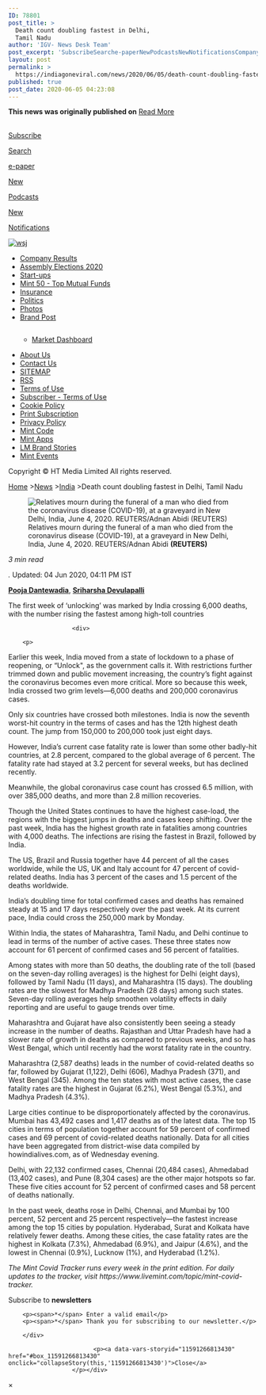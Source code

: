 ```yaml
---
ID: 78801
post_title: >
  Death count doubling fastest in Delhi,
  Tamil Nadu
author: 'IGV- News Desk Team'
post_excerpt: 'SubscribeSearche-paperNewPodcastsNewNotificationsCompany ResultsAssembly Elections 2020Start-upsMint 50 - Top Mutual FundsInsurancePoliticsPhotosBrand PostMarket DashboardAbout UsContact UsSITEMAPRSSTerms of UseSubscriber - Terms of UseCookie PolicyPrint SubscriptionPrivacy PolicyMint CodeMint AppsLM Brand StoriesMint EventsCopyright © HT Media Limited All rights reserved. Home &gt;News &gt;India &gt;Death count doubling fastest in Delhi, Tamil Nadu Relatives mourn during the funeral of a man who died&hellip;'
layout: post
permalink: >
  https://indiagoneviral.com/news/2020/06/05/death-count-doubling-fastest-in-delhi-tamil-nadu/78801/india-gone-viral/
published: true
post_date: 2020-06-05 04:23:08
---
```

<b>This news was originally published on</b> <a href="https://www.livemint.com/news/india/death-count-doubling-fastest-in-delhi-tamil-nadu-11591266813430.html" class="button purchase" rel="nofollow noopener noreferrer" target="_blank">Read More</a> <br/><br/><div>



<nav id="Sidenav"><a href="javascript:void(0)" onclick="closeNav()"></a>
<a href="https://accounts.hindustantimes.com/lm/userplan?login=f" id="subsLink" onclick="webengage.track('Click',  {'buttonName': 'Hamburger_Subscribe'});"><p>Subscribe</p></a><a href="http://www.livemint.com/msitesearch"><p>Search</p></a><a href="http://epaper.livemint.com" target="_blank" rel="noopener noreferrer"><p>e-paper</p><span>New</span></a><a href="https://www.livemint.com/podcasts"><p>Podcasts</p><span>New</span></a><a href="http://www.livemint.com/notifications"><p>Notifications</p></a><a href="http://www.livemint.com/wsj"><img alt="wsj" src="http://www.livemint.com/images/wsj.svg"></img></a><ul><li id="sectionp_companies_company-results"><a href="http://www.livemint.com/companies/company-results">Company Results</a></li><li id="sectionp_elections_assembly-elections"><a href="http://www.livemint.com/elections/assembly-elections">Assembly Elections 2020</a></li><li id="sectionp_companies_start-ups"><a href="http://www.livemint.com/companies/start-ups">Start-ups</a></li><li id="sectionp_topic_mint-50-top-mutual-funds"><a href="http://www.livemint.com/topic/mint-50-top-mutual-funds">Mint 50 - Top Mutual Funds</a></li><li id="sectionp_insurance"><a href="http://www.livemint.com/insurance">Insurance</a></li><li id="sectionp_politics"><a href="http://www.livemint.com/politics">Politics</a></li><li id="sectionp_photos"><a href="http://www.livemint.com/photos">Photos</a></li><li id="sectionp_brand-post"><a href="http://www.livemint.com/brand-post">Brand Post</a><p><img alt="" src="http://www.livemint.com/images/nav-arrow.svg"></img></p><ul><li id="sectionsub_brand post_market dashboard"><a href="http://www.livemint.com/market/market-stats">Market Dashboard</a></li></ul></li></ul><ul><li><a href="http://www.livemint.com/Object/141EnEHrj3MSsNLtT8BEaK/aboutus.html">About Us</a></li><li><a href="http://www.livemint.com/Object/Uyx3KLeUKMSYmjl8xO3T3M/contactus.html">Contact Us</a></li><li><a href="http://www.livemint.com/Object/yfY9DbaXROhxhhImL9rG1M/sitemapweb.html">SITEMAP</a></li><li><a href="http://www.livemint.com/Object/6dFbaxSRSDKWk4Rit9Gk3M/rssHome.html">RSS</a></li><li><a href="http://www.livemint.com/Object/E2pEUrWSb5ByMuUfCFHp3M/termsofuse.html">Terms of Use</a></li><li><a href="http://www.livemint.com/static/subscriber-tnc">Subscriber - Terms of Use</a></li><li><a href="http://www.livemint.com/static/cookie-policy">Cookie Policy</a></li><li><a href="https://www.mintreaders.com/login.php" target="_blank" rel="noopener noreferrer">Print Subscription</a></li><li><a href="http://www.livemint.com/Object/483E65M2lsKyJBVJaJtj3M/privacypolicy.html">Privacy Policy</a></li><li><a href="http://www.livemint.com/Object/oY1eoxhTWFNTebOv7Pmg3M/mintcode.html">Mint Code</a></li><li><a href="http://www.livemint.com/apps">Mint Apps</a></li><li><a href="http://www.htbrandstudio.com/platforms/livemint" target="_blank" rel="noopener noreferrer">LM Brand Stories</a></li><li><a href="https://events.livemint.com" target="_blank" rel="noopener noreferrer">Mint Events</a></li></ul><p>Copyright © HT Media Limited All rights reserved.</p></nav><section>

<section><p><a href="/">Home</a> ><a href="http://www.livemint.com/News">News</a> ><a href="http://www.livemint.com/News/India">India</a> >Death count doubling fastest in Delhi, Tamil Nadu</p>        
			   <span data-page="1" data-pageurl="/news/india/death-count-doubling-fastest-in-delhi-tamil-nadu-11591266813430.html"></span>
	    <section data-vars-cardtype="card" data-vars-pos="vertical" data-vars-storyid="11591266813430" data-vars-storytype="story" data-weburl="/news/india/death-count-doubling-fastest-in-delhi-tamil-nadu-11591266813430.html" id="box_11591266813430"><article id="article_11591266813430" onclick="javascript:document.getElementById('box_11591266813430').classList.add('open');"><a onclick="bodyExpand('11591266813430')"><figure data-vars-mediatype="image"><img alt="Relatives mourn during the funeral of a man who died from the coronavirus disease (COVID-19), at a graveyard in New Delhi, India, June 4, 2020. REUTERS/Adnan Abidi (REUTERS)" data-src="https://images.livemint.com/img/2020/06/04/600x338/2020-06-04T094653Z_420789737_RC292H9TRFT0_RTRMADP_3_HEALTH-CORONAVIRUS-INDIA_1591267111289_1591267126014.JPG" src="/images/static/1x1_img.gif" title="Relatives mourn during the funeral of a man who died from the coronavirus disease (COVID-19), at a graveyard in New Delhi, India, June 4, 2020. REUTERS/Adnan Abidi (REUTERS)"></img><figcaption>Relatives mourn during the funeral of a man who died from the coronavirus disease (COVID-19), at a graveyard in New Delhi, India, June 4, 2020. REUTERS/Adnan Abidi <strong>(REUTERS)</strong></figcaption></figure></a>
 
 <span><em><span id="tmread_11591266813430">3 min read</span></em>
 
 <em>.</em> <span data-expandedtime="Updated: 04 Jun 2020, 04:11 PM IST" data-updatedlongtime="04 Jun 2020" data-updatedtime="2020-06-04T16:11:30" id="tBox_11591266813430">Updated: 04 Jun 2020, 04:11 PM IST</span>
 
</span>
  <span><a href="http://www.livemint.com/Search/Link/Author/Pooja Dantewadia"><strong>Pooja Dantewadia</strong></a>, <a href="http://www.livemint.com/Search/Link/Author/Sriharsha Devulapalli"><strong>Sriharsha Devulapalli</strong></a></span><p>The first week of ‘unlocking’ was marked by India crossing 6,000 deaths, with the number rising the fastest among high-toll countries</p></article>
					       
					  <div>
<div>
<div id="mainArea">


	  	<p>
Earlier this week, India moved from a state of lockdown to a phase of reopening, or “Unlock", as the government calls it. With restrictions further trimmed down and public movement increasing, the country’s fight against the coronavirus becomes even more critical. More so because this week, India crossed two grim levels—6,000 deaths and 200,000 coronavirus cases.</p>
	  		<div>
<p>Only six countries have crossed both milestones. India is now the seventh worst-hit country in the terms of cases and has the 12th highest death count. The jump from 150,000 to 200,000 took just eight days.</p>	  
<p>However, India’s current case fatality rate is lower than some other badly-hit countries, at 2.8 percent, compared to the global average of 6 percent. The fatality rate had stayed at 3.2 percent for several weeks, but has declined recently.</p>	  
<p>Meanwhile, the global coronavirus case count has crossed 6.5 million, with over 385,000 deaths, and more than 2.8 million recoveries.</p>	  
<p>Though the United States continues to have the highest case-load, the regions with the biggest jumps in deaths and cases keep shifting. Over the past week, India has the highest growth rate in fatalities among countries with 4,000 deaths. The infections are rising the fastest in Brazil, followed by India.</p>	  
<p>The US, Brazil and Russia together have 44 percent of all the cases worldwide, while the US, UK and Italy account for 47 percent of covid-related deaths. India has 3 percent of the cases and 1.5 percent of the deaths worldwide.</p>	  
				
	  
				
	  
<p>India’s doubling time for total confirmed cases and deaths has remained steady at 15 and 17 days respectively over the past week. At its current pace, India could cross the 250,000 mark by Monday.</p>	  
<p>Within India, the states of Maharashtra, Tamil Nadu, and Delhi continue to lead in terms of the number of active cases. These three states now account for 61 percent of confirmed cases and 56 percent of fatalities.</p>	  
<p>Among states with more than 50 deaths, the doubling rate of the toll (based on the seven-day rolling averages) is the highest for Delhi (eight days), followed by Tamil Nadu (11 days), and Maharashtra (15 days). The doubling rates are the slowest for Madhya Pradesh (28 days) among such states. Seven-day rolling averages help smoothen volatility effects in daily reporting and are useful to gauge trends over time.</p>	  
<p>Maharashtra and Gujarat have also consistently been seeing a steady increase in the number of deaths. Rajasthan and Uttar Pradesh have had a slower rate of growth in deaths as compared to previous weeks, and so has West Bengal, which until recently had the worst fatality rate in the country.</p>	  
				
	  
<p>Maharashtra (2,587 deaths) leads in the number of covid-related deaths so far, followed by Gujarat (1,122), Delhi (606), Madhya Pradesh (371), and West Bengal (345). Among the ten states with most active cases, the case fatality rates are the highest in Gujarat (6.2%), West Bengal (5.3%), and Madhya Pradesh (4.3%).</p>	  
<p>Large cities continue to be disproportionately affected by the coronavirus. Mumbai has 43,492 cases and 1,417 deaths as of the latest data. The top 15 cities in terms of population together account for 59 percent of confirmed cases and 69 percent of covid-related deaths nationally. Data for all cities have been aggregated from district-wise data compiled by howindialives.com, as of Wednesday evening.</p>	  
<p>Delhi, with 22,132 confirmed cases, Chennai (20,484 cases), Ahmedabad (13,402 cases), and Pune (8,304 cases) are the other major hotspots so far. These five cities account for 52 percent of confirmed cases and 58 percent of deaths nationally.</p>	  
				
	  
<p>In the past week, deaths rose in Delhi, Chennai, and Mumbai by 100 percent, 52 percent and 25 percent respectively—the fastest increase among the top 15 cities by population. Hyderabad, Surat and Kolkata have relatively fewer deaths. Among these cities, the case fatality rates are the highest in Kolkata (7.3%), Ahmedabad (6.9%), and Jaipur (4.6%), and the lowest in Chennai (0.9%), Lucknow (1%), and Hyderabad (1.2%).</p>	  
<p><em>The Mint Covid Tracker runs every week in the print edition. For daily updates to the tracker, visit https://www.livemint.com/topic/mint-covid-tracker.</em></p>	  
	
	  
<div>
 <div id="outsideSso_11591266813430">
   		<p>Subscribe to <strong>newsletters</strong></p>
   		<div id="inputSec_11591266813430">
   		
   		<p><span>*</span> Enter a valid email</p>
   		<p><span>*</span> Thank you for subscribing to our newsletter.</p>
   		
   		</div>
   </div>
   
   
  
</div>

</div></div>							     
							 
							   
						  	<p><a data-vars-storyid="11591266813430" href="#box_11591266813430" onclick="collapseStory(this,'11591266813430')">Close</a>
					  </p></div>
			
	 	

     
     
    
    
 



 
 


   
    
        
        


















<div id="myModalZoomBox">
  <p><span>×</span>
  <img id="img01"></img></p>
</div>
















</div></section></section></section></div>